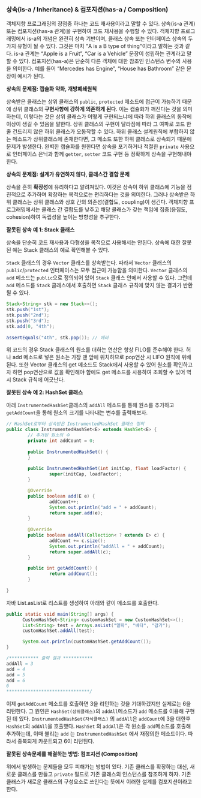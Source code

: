 ### 상속(is-a / Inheritance) & 컴포지션(has-a / Composition)

객체지향 프로그래밍의 장점중 하나는 코드 재사용이라고 말할 수 있다. 상속(is-a 관계) 또는 컴포지션(has-a 관계)을 구현하여 코드 재사용을 수행할 수 있다. 객체지향 프로그래밍에서 is-a의 개념은 완전히 상속 기반이며, 클래스 상속 또는 인터페이스 상속의 두 가지 유형이 될 수 있다. 그것은 마치 "A is a B type of thing"이라고 말하는 것과 같다. is-a 관계는 “Apple is a Fruit”, “Car is a Vehicle” 문장이 성립하는 관계라고 말할 수 있다. 컴포지션(has-a)은 단순히 다른 객체에 대한 참조인 인스턴스 변수의 사용을 의미한다. 예를 들어 “Mercedes has Engine”, “House has Bathroom” 같은 문장이 예시가 된다.

**상속의 문제점: 캡슐화 약화, 개방폐쇄원칙**

상속받은 클래스는 상위 클래스의 `public`, `protected` 메소드에 접근이 가능하기 때문에 상위 클래스의 **구현사항에 강하게 의존하게 된다**. 이는 캡슐화가 깨진다는 것을 의미하는데, 이렇다는 것은 상위 클래스가 어떻게 구현되느냐에 따라 하위 클래스의 동작에 이상이 생길 수 있음을 말한다. 상위 클래스의 구현이 달라짐에 따라 그 여파로 코드 한 줄 건드리지 않은 하위 클래스가 오동작할 수 있다. 하위 클래스 설계원칙에 부합하지 않는 메소드가 상위클래스에 존재한다면, 그 메소드 또한 하위 클래스로 상속되기 때문에 문제가 발생한다. 완벽한 캡슐화를 원한다면 상속을 포기하거나 적절한 `private` 사용으로 인터페이스 은닉과 함께 `getter`, `setter` 코드 구현 등 정확하게 상속을 구현해내야 한다.

**상속의 문제점: 설계가 유연하지 않다, 클래스간 결합 문제**

상속을 흔히 **확장성**에 유리하다고 알려져있다. 이것은 상속이 하위 클래스에 기능을 점진적으로 추가하며 확장하는 목적으로는 편리하다는 것을 의미한다. 그러나 상속받은 하위 클래스는 상위 클래스와 상호 간의 의존성(결합도, coupling)이 생긴다. 객체지향 프로그래밍에서는 클래스 간 결합도를 낮추고 해당 클래스가 갖는 책임에 집중(응집도, cohesion)하여 독립성을 높이는 방향성을 추구한다.

**잘못된 상속 예 1: Stack 클래스**

상속을 단순히 코드 재사용과 다형성을 목적으로 사용해서는 안된다. 상속에 대한 잘못된 예는 Stack 클래스의 예로 확인해볼 수 있다.

`Stack` 클래스의 경우 `Vector` 클래스를 상속받는다. 따라서 `Vector` 클래스의 `public`/`protected` 인터페이스는 모두 접근이 가능함을 의미한다. `Vector` 클래스의 `add` 메소드는 `public`으로 정의되어 있어 `Stack` 클래스 안에서 사용할 수 있다. 그런데 `add` 메소드를 `Stack` 클래스에서 호출하면 `Stack` 클래스 규칙에 맞지 않는 결과가 반환될 수 있다.

```java
Stack<String> stk = new Stack<>();
stk.push("1st");
stk.push("2nd");
stk.push("3rd");
stk.add(0, "4th");
 
assertEquals("4th", stk.pop()); // 에러
```

위 코드의 경우 Stack 클래스의 원소를 더하는 연산은 항상 FILO를 준수해야 한다. 허나 add 메소드로 넣은 원소는 가장 맨 앞에 위치하므로 pop연산 시 LIFO 원칙에 위배된다. 또한 Vector 클래스의 get 메소드도 Stack에서 사용할 수 있어 원소를 확인하고자 하면 pop연산으로 값을 확인해야 함에도 get 메소드를 사용하여 조회할 수 있어 역시 Stack 규칙에 어긋난다.

**잘못된 상속 예 2: HashSet 클래스**

아래 `InstrumentedHashSet`클래스의 `addAll` 메소드를 통해 원소를 추가하고 `getAddCount`을 통해 원소의 크기를 나타내는 변수를 출력해보자. 

```java
// HashSet로부터 상속받은 InstrumentedHashSet 클래스 정의
public class InstrumentedHashSet<E> extends HashSet<E> {
		// 추가된 원소의 수
		private int addCount = 0;
		
		public InstrumentedHashSet() {
		}
		
		public InstrumentedHashSet(int initCap, float loadFactor) {
				super(initCap, loadFactor);
		}

		@Override
		public boolean add(E e) {
				addCount++;
				System.out.println("add = " + addCount);
				return super.add(e);
		}
		
		@Override
		public boolean addAll(Collection< ? extends E> c) {
				addCount += c.size();
				System.out.println("addAll = " + addCount);
				return super.addAll(c);
		}

		public int getAddCount() {
				return addCount();
		}
		
}
```

자바 List.asList로 리스트를 생성하여 아래와 같이 메소드를 호출한다.

```java
public static void main(String[] args) {
      CustomHashSet<String> customHashSet = new CustomHashSet<>();
      List<String> test = Arrays.asList("알파", "베타", "감가");
      customHashSet.addAll(test);

      System.out.println(customHashSet.getAddCount());
}

/*********** 출력 결과 ***********
addAll = 3
add = 4
add = 5
add = 6
6
*******************************/
```

이제 `getAddCount` 메소드를 호출하면 3을 리턴하는 것을 기대하겠지만 실제로는 6을 리턴한다. 그 원인은 `HashSet(상위클래스)`의 `addAll`메소드가 `add` 메소드를 이용해 구현된 데 있다. `InstrumentedHashSet(자식클래스)` 의 `addAll`은 `addCount`에 3을 더한후 `HashSet`의 `addAll`을 호출했다. `HashSet` 의 `addAll`은 각 원소를 `add`메소드를 호출해 추가하는데, 이때 불리는 `add` 는 `InstrumentedHashSet` 에서 재정의한 메소드이다. 따라서 중복되게 카운트되고 6이 리턴된다.

**잘못된 상속문제를 해결하는 방법: 컴포지션 (Composition)**

위에서 발생하는 문제들을 모두 피해가는 방법이 있다. 기존 클래스를 확장하는 대신, 새로운 클래스를 만들고 `private` 필드로 기존 클래스의 인스턴스를 참조하게 하자. 기존 클래스가 새로운 클래스의 구성요소로 쓰인다는 뜻에서 이러한 설계를 컴포지션이라고 한다.